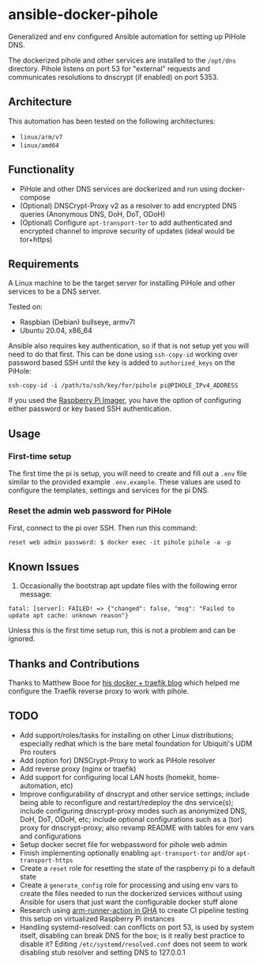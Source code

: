 # ansible-docker-pihole

Generalized and env configured Ansible automation for setting up PiHole DNS.

The dockerized pihole and other services are installed to the `/opt/dns` directory. Pihole listens on port 53 for "external" requests and communicates resolutions to dnscrypt (if enabled) on port 5353.


## Architecture

This automation has been tested on the following architectures:

* `linux/arm/v7`
* `linux/amd64`


## Functionality

* PiHole and other DNS services are dockerized and run using docker-compose
* (Optional) DNSCrypt-Proxy v2 as a resolver to add encrypted DNS queries (Anonymous DNS, DoH, DoT, ODoH)
* (Optional) Configure `apt-transport-tor` to add authenticated and encrypted channel to improve security of updates (ideal would be tor+https)


## Requirements

A Linux machine to be the target server for installing PiHole and other services to be a DNS server.

Tested on:
* Raspbian (Debian) bullseye, armv7l
* Ubuntu 20.04, x86_64

Ansible also requires key authentication, so if that is not setup yet you will need to do that first. This can be done using `ssh-copy-id` working over password based SSH until the key is added to `authorized_keys` on the PiHole:

```
ssh-copy-id -i /path/to/ssh/key/for/pihole pi@PIHOLE_IPv4_ADDRESS
```

If you used the [Raspberry Pi Imager](https://www.raspberrypi.com/software/), you have the option of configuring either password or key based SSH authentication.


## Usage
### First-time setup

The first time the pi is setup, you will need to create and fill out a `.env` file similar to the provided example `.env.example`. These values are used to configure the templates, settings and services for the pi DNS.

### Reset the admin web password for PiHole

First, connect to the pi over SSH. Then run this command:
```
reset web admin password: $ docker exec -it pihole pihole -a -p
```


## Known Issues

1. Occasionally the bootstrap apt update files with the following error message:

```
fatal: [server]: FAILED! => {"changed": false, "msg": "Failed to update apt cache: unknown reason"}
```

Unless this is the first time setup run, this is not a problem and can be ignored.


## Thanks and Contributions

Thanks to Matthew Booe for [his docker + traefik blog](https://codecaptured.com/blog/self-hosting-pi-hole-with-docker-and-traefik/) which helped me configure the Traefik reverse proxy to work with pihole.


## TODO
* Add support/roles/tasks for installing on other Linux distributions; especially redhat which is the bare metal foundation for Ubiquiti's UDM Pro routers
* Add (option for) DNSCrypt-Proxy to work as PiHole resolver
* Add reverse proxy (nginx or traefik)
* Add support for configuring local LAN hosts (homekit, home-automation, etc)
* Improve configurability of dnscrypt and other service settings; include being able to reconfigure and restart/redeploy the dns service(s); include configuring dnscrypt-proxy modes such as anonymized DNS, DoH, DoT, ODoH, etc; include optional configurations such as a (tor) proxy for dnscrypt-proxy; also revamp README with tables for env vars and configurations
* Setup docker secret file for webpassword for pihole web admin
* Finish implementing optionally enabling `apt-transport-tor` and/or `apt-transport-https`
* Create a `reset` role for resetting the state of the raspberry pi to a default state
* Create a `generate_config` role for processing and using env vars to create the files needed to run the dockerized services without using Ansible for users that just want the configurable docker stuff alone
* Research using [arm-runner-action in GHA](https://github.com/pguyot/arm-runner-action) to create CI pipeline testing this setup on virtualized Raspberry Pi instances
* Handling systemd-resolved: can conflicts on port 53, is used by system itself, disabling can break DNS for the box; is it really best practice to disable it? Editing `/etc/systemd/resolved.conf` does not seem to work disabling stub resolver and setting DNS to 127.0.0.1